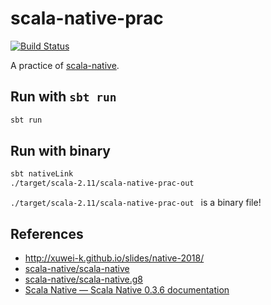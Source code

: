 # scala-native-prac
[![Build Status](https://travis-ci.org/nwtgck/scala-native-prac.svg?branch=master)](https://travis-ci.org/nwtgck/scala-native-prac)

A practice of [scala-native](http://www.scala-native.org/en/latest/).

## Run with `sbt run`

```bash
sbt run
```

## Run with binary

```bash
sbt nativeLink
./target/scala-2.11/scala-native-prac-out
```

`./target/scala-2.11/scala-native-prac-out ` is a binary file!


## References

* <http://xuwei-k.github.io/slides/native-2018/>
* [scala-native/scala-native](https://github.com/scala-native/scala-native)
* [scala-native/scala-native.g8](https://github.com/scala-native/scala-native.g8)
* [Scala Native — Scala Native 0.3.6 documentation](http://www.scala-native.org/en/latest/)